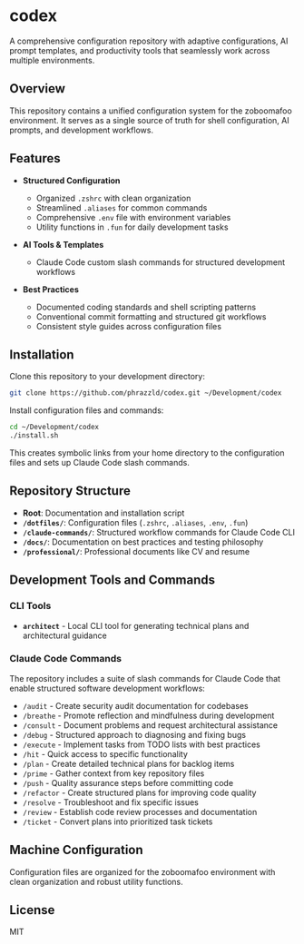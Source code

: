 # codex

A comprehensive configuration repository with adaptive configurations, AI prompt templates, and productivity tools that seamlessly work across multiple environments.

## Overview

This repository contains a unified configuration system for the zoboomafoo environment. It serves as a single source of truth for shell configuration, AI prompts, and development workflows.

## Features

- **Structured Configuration**
  - Organized `.zshrc` with clean organization
  - Streamlined `.aliases` for common commands
  - Comprehensive `.env` file with environment variables
  - Utility functions in `.fun` for daily development tasks

- **AI Tools & Templates**
  - Claude Code custom slash commands for structured development workflows

- **Best Practices**
  - Documented coding standards and shell scripting patterns
  - Conventional commit formatting and structured git workflows
  - Consistent style guides across configuration files

## Installation

Clone this repository to your development directory:

```bash
git clone https://github.com/phrazzld/codex.git ~/Development/codex
```

Install configuration files and commands:

```bash
cd ~/Development/codex
./install.sh
```

This creates symbolic links from your home directory to the configuration files and sets up Claude Code slash commands.

## Repository Structure

- **Root**: Documentation and installation script
- **`/dotfiles/`**: Configuration files (`.zshrc`, `.aliases`, `.env`, `.fun`)
- **`/claude-commands/`**: Structured workflow commands for Claude Code CLI
- **`/docs/`**: Documentation on best practices and testing philosophy
- **`/professional/`**: Professional documents like CV and resume

## Development Tools and Commands

### CLI Tools

- **`architect`** - Local CLI tool for generating technical plans and architectural guidance

### Claude Code Commands

The repository includes a suite of slash commands for Claude Code that enable structured software development workflows:

- `/audit` - Create security audit documentation for codebases
- `/breathe` - Promote reflection and mindfulness during development
- `/consult` - Document problems and request architectural assistance
- `/debug` - Structured approach to diagnosing and fixing bugs
- `/execute` - Implement tasks from TODO lists with best practices
- `/hit` - Quick access to specific functionality
- `/plan` - Create detailed technical plans for backlog items
- `/prime` - Gather context from key repository files
- `/push` - Quality assurance steps before committing code
- `/refactor` - Create structured plans for improving code quality
- `/resolve` - Troubleshoot and fix specific issues
- `/review` - Establish code review processes and documentation
- `/ticket` - Convert plans into prioritized task tickets

## Machine Configuration

Configuration files are organized for the zoboomafoo environment with clean organization and robust utility functions.

## License

MIT

